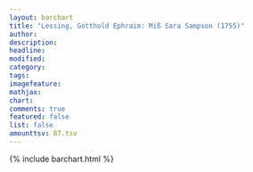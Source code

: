 ```yaml
---
layout: barchart
title: "Lessing, Gotthold Ephraim: Miß Sara Sampson (1755)"
author:
description:
headline:
modified:
category:
tags:
imagefeature: 
mathjax: 
chart: 
comments: true
featured: false
list: false
amounttsv: 87.tsv
---
```

{% include barchart.html %}
